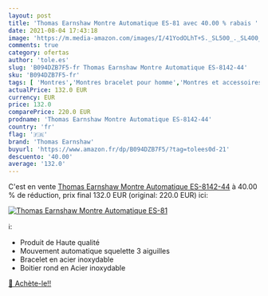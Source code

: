```yaml
---
layout: post
title: 'Thomas Earnshaw Montre Automatique ES-81 avec 40.00 % rabais '
date: 2021-08-04 17:43:18
image: 'https://m.media-amazon.com/images/I/41YodOLhT+S._SL500_._SL400_.jpg'
comments: true
category: ofertas
author: 'tole.es'
slug: 'B094DZB7F5-fr Thomas Earnshaw Montre Automatique ES-8142-44'
sku: 'B094DZB7F5-fr'
tags: [ 'Montres','Montres bracelet pour homme','Montres et accessoires','Montres homme','thomas earnshaw', ]
actualPrice: 132.0 EUR
currency: EUR
price: 132.0
comparePrice: 220.0 EUR
prodname: 'Thomas Earnshaw Montre Automatique ES-8142-44'
country: 'fr'
flag: '🇫🇷'
brand: 'Thomas Earnshaw'
buyurl: 'https://www.amazon.fr/dp/B094DZB7F5/?tag=tolees0d-21'
descuento: '40.00'
average: '132.0'
---
```


C'est en vente [Thomas Earnshaw Montre Automatique ES-8142-44](https://www.amazon.fr/dp/B094DZB7F5/?tag=tolees0d-21)  à  40.00 % de réduction, prix final  132.0 EUR (original: 220.0 EUR) ici:

[![Thomas Earnshaw Montre Automatique ES-81](https://m.media-amazon.com/images/I/41YodOLhT+S._SL500_._SL400_.jpg)](https://www.amazon.fr/dp/B094DZB7F5/?tag=tolees0d-21)

ℹ️:

- Produit de Haute qualité
- Mouvement automatique squelette 3 aiguilles
- Bracelet en acier inoxydable
- Boitier rond en Acier inoxydable

[🛒 Achète-le!!](https://www.amazon.fr/dp/B094DZB7F5/?tag=tolees0d-21)

